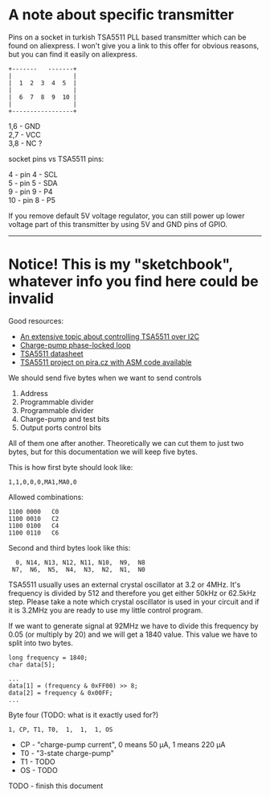 # A note about specific transmitter

Pins on a socket in turkish TSA5511 PLL based transmitter which can be found on aliexpress. I won't give you a link to this offer for obvious reasons, but you can find it easily on aliexpress.

    +-------   -------+
    |                 |
    |  1  2  3  4  5  |
    |                 |
    |  6  7  8  9  10 |
    |                 |
    +-----------------+

1,6 - GND  
2,7 - VCC  
3,8 - NC ?

socket pins vs TSA5511 pins:

4 - pin 4 - SCL  
5 - pin 5 - SDA  
9 - pin 9 - P4  
10 - pin 8 - P5

If you remove default 5V voltage regulator, you can still power up lower voltage part of this transmitter by using 5V and GND pins of GPIO.

-----

# Notice! This is my "sketchbook", whatever info you find here could be invalid

Good resources:
* [An extensive topic about controlling TSA5511 over I2C](https://community.particle.io/t/solved-interface-with-i2c-bus-controlled-synthesizer-tsa5511/28758/9)
* [Charge-pump phase-locked loop](https://en.wikipedia.org/wiki/Charge-pump_phase-locked_loop)
* [TSA5511 datasheet](https://www.alldatasheet.com/view.jsp?Searchword=Tsa5511&gclid=Cj0KCQjwuuKXBhCRARIsAC-gM0hPR67Z6SkxgDTyoDk8LCdsMDjsFwTYhfbmwI7LMT_KTnSdbhyZxxYaApUlEALw_wcB)
* [TSA5511 project on pira.cz with ASM code available](https://pira.cz/entx4.htm)

We should send five bytes when we want to send controls  
1. Address
2. Programmable divider
3. Programmable divider
4. Charge-pump and test bits
5. Output ports control bits

All of them one after another. Theoretically we can cut them to just two bytes, but for this documentation we will keep five bytes.

This is how first byte should look like:  

    1,1,0,0,0,MA1,MA0,0

Allowed combinations:

    1100 0000	C0
    1100 0010	C2
    1100 0100	C4
    1100 0110	C6
    
Second and third bytes look like this:

      0, N14, N13, N12, N11, N10,  N9,  N8
     N7,  N6,  N5,  N4,  N3,  N2,  N1,  N0

TSA5511 usually uses an external crystal oscillator at 3.2 or 4MHz. It's frequency is divided by 512 and therefore you get either 50kHz or 62.5kHz step. Please take a note which crystal oscillator is used in your circuit and if it is 3.2MHz you are ready to use my little control program.

If we want to generate signal at 92MHz we have to divide this frequency by 0.05 (or multiply by 20) and we will get a 1840 value. This value we have to split into two bytes.

    long frequency = 1840;
    char data[5];

    ...
    data[1] = (frequency & 0xFF00) >> 8;
    data[2] = frequency & 0x00FF;
    ...

Byte four (TODO: what is it exactly used for?)

    1, CP, T1, T0,  1,  1,  1, OS

* CP - "charge-pump current", 0 means 50 μA, 1 means 220 μA
* T0 - "3-state charge-pump"
* T1 - TODO
* OS - TODO

TODO - finish this document